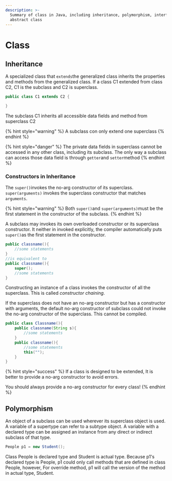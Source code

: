 ```yaml
---
description: >-
  Summary of class in Java, including inheritance, polymorphism, interface, and
  abstract class
---
```


# Class

## Inheritance

A specialized class that `extends`the generalized class inherits the properties and methods from the generalized class. If a class C1 extended from class C2, C1 is the subclass and C2 is superclass.

```java
public class C1 extends C2 {

}
```

The subclass C1 inherits all accessible data fields and method from superclass C2

{% hint style="warning" %}
A subclass con only extend one superclass
{% endhint %}

{% hint style="danger" %}
The private data fields in superclass cannot be accessed in any other class, including its subclass. The only way a subclass can access those data field is through `getter`and `setter`method
{% endhint %}

### Constructors in Inheritance

The `super()`invokes the no-arg constructor of its superclass. `super(arguments)` invokes the superclass constructor that matches `arguments`. 

{% hint style="warning" %}
Both `super()`and `super(arguments)`must be the first statement in the constructor of the subclass.
{% endhint %}

A subclass may invokes its own overloaded constructor or its superclass constructor. It neither in invoked explicitly, the compiler automatically puts `super()`as the first statement in the constructor. 

```java
public classname(){
    //some statements
}
//is equivalent to
public classname(){
    super();
    //some statements
}
```

 Constructing an instance of a class invokes the constructor of all the superclass. This is called _constructor chaining_.

If the superclass does not have an no-arg constructor but has a constructor with arguments, the default no-arg constructor of subclass could not invoke the no-arg constructor of the superclass. This cannot be compiled.

```java
public class Classname(){
    public classname(String s){
        //some statements
    }
    public classname(){
        //some statements
        this("");
    }
}
```

{% hint style="success" %}
If a class is designed to be extended, It is better to provide a no-arg constructor to avoid errors.

You should always provide a no-arg constructor for every class!
{% endhint %}

## Polymorphism

An object of a subclass can be used wherever its superclass object is used. A variable of a supertype can refer to a subtype object. A variable with a declared type can be assigned an instance from any direct or indirect subclass of that type.

```java
People p1 = new Student();
```

Class People is declared type and Student is actual type. Because p1's declared type is People, p1 could only call methods that are defined in class People, however, For override method, p1 will call the version of the method in actual type, Student.

### 


